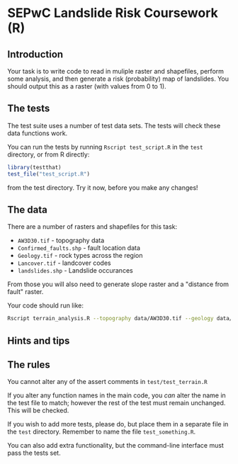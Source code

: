 # SEPwC Landslide Risk Coursework (R)

## Introduction

Your task is to write code to read in muliple raster and shapefiles, perform some analysis, 
and then generate a risk (probability) map of landslides. You should output this as a 
raster (with values from 0 to 1).

## The tests

The test suite uses a number of test data sets. The tests will check these data
functions work. 

You can run the tests by running `Rscript test_script.R` in the `test` directory, 
or from R directly:

```R
library(testthat)
test_file("test_script.R")
```

from the test directory. Try it now, before you make any changes!

## The data


There are a number of rasters and shapefiles for this task:

 - `AW3D30.tif` - topography data
 - `Confirmed_faults.shp` - fault location data
 - `Geology.tif` - rock types across the region
 - `Lancover.tif` - landcover codes
 - `landslides.shp` - Landslide occurances

From those you will also need to generate slope raster and a "distance from fault" raster.

Your code should run like:

```bash
Rscript terrain_analysis.R --topography data/AW3D30.tif --geology data/geology_raster.tif --landcover data/Landcover.tif --faults data/Confirmed_faults.shp data/landslides.shp probability.tif
```

## Hints and tips



## The rules

You cannot alter any of the assert comments in `test/test_terrain.R`

If you alter any function names in the main code, you *can* alter the name
in the test file to match; however the rest of the test must remain unchanged. 
This will be checked.

If you wish to add more tests, please do, but place them in a separate file
in the `test` directory. Remember to name the file `test_something.R`.

You can also add extra functionality, but the command-line interface must pass
the tests set.

